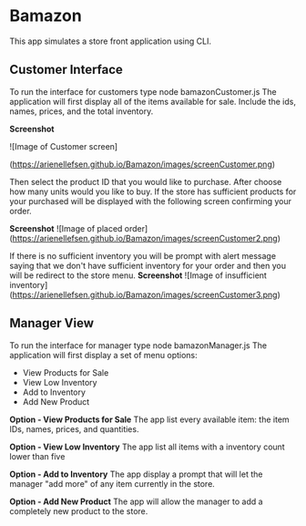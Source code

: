 # Bamazon
This app simulates a store front application using CLI.

## Customer Interface
To run the interface for customers type node bamazonCustomer.js
The application will first display all of the items available for sale. Include the ids, names, prices, and the total inventory.

**Screenshot**

![Image of Customer screen]

(https://arienellefsen.github.io/Bamazon/images/screenCustomer.png)

Then select the product ID that you would like to purchase.
After choose how many units would you like to buy.
If the store has sufficient products for your purchased will be displayed with the following screen confirming your order.

**Screenshot**
![Image of placed order]
(https://arienellefsen.github.io/Bamazon/images/screenCustomer2.png)


If there is no sufficient inventory you will be prompt with alert message saying that we don't have sufficient inventory for your order and then you will be redirect to the store menu.
**Screenshot**
![Image of insufficient inventory]
(https://arienellefsen.github.io/Bamazon/images/screenCustomer3.png)


## Manager View
To run the interface for manager type node bamazonManager.js
The application will first display a set of menu options:

* View Products for Sale
* View Low Inventory
* Add to Inventory
* Add New Product

**Option - View Products for Sale**
The app list every available item: the item IDs, names, prices, and quantities.

**Option - View Low Inventory**
The app list all items with a inventory count lower than five

**Option - Add to Inventory**
The app display a prompt that will let the manager "add more" of any item currently in the store.

**Option - Add New Product**
The app will allow the manager to add a completely new product to the store.
